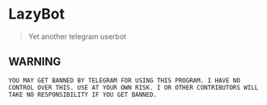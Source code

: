 # LazyBot

> Yet another telegram userbot

## WARNING

```text
YOU MAY GET BANNED BY TELEGRAM FOR USING THIS PROGRAM. I HAVE NO CONTROL OVER THIS. USE AT YOUR OWN RISK. I OR OTHER CONTRIBUTORS WILL TAKE NO RESPONSIBILITY IF YOU GET BANNED.
```